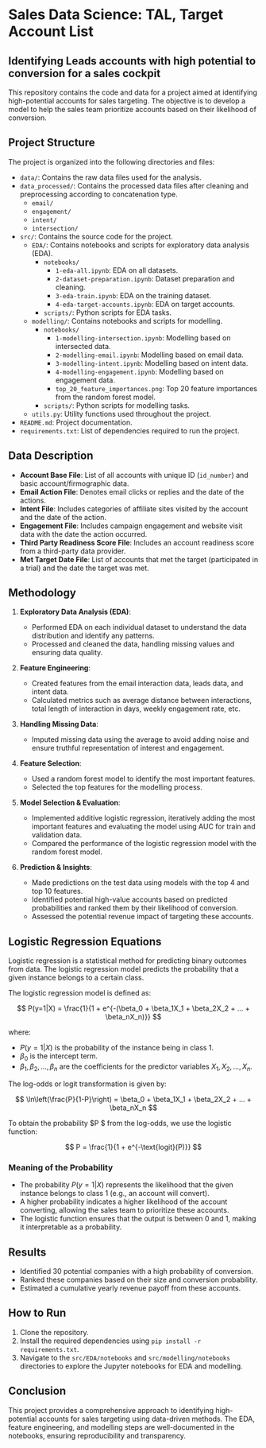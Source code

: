 # Sales Data Science: TAL, Target Account List
## Identifying Leads accounts with high potential to conversion for a sales cockpit

This repository contains the code and data for a project aimed at identifying high-potential accounts for sales targeting. The objective is to develop a model to help the sales team prioritize accounts based on their likelihood of conversion.

## Project Structure

The project is organized into the following directories and files:

- `data/`: Contains the raw data files used for the analysis.
- `data_processed/`: Contains the processed data files after cleaning and preprocessing according to concatenation type.
  - `email/`
  - `engagement/`
  - `intent/`
  - `intersection/`
- `src/`: Contains the source code for the project.
  - `EDA/`: Contains notebooks and scripts for exploratory data analysis (EDA).
    - `notebooks/`
      - `1-eda-all.ipynb`: EDA on all datasets.
      - `2-dataset-preparation.ipynb`: Dataset preparation and cleaning.
      - `3-eda-train.ipynb`: EDA on the training dataset.
      - `4-eda-target-accounts.ipynb`: EDA on target accounts.
    - `scripts/`: Python scripts for EDA tasks.
  - `modelling/`: Contains notebooks and scripts for modelling.
    - `notebooks/`
      - `1-modelling-intersection.ipynb`: Modelling based on intersected data.
      - `2-modelling-email.ipynb`: Modelling based on email data.
      - `3-modelling-intent.ipynb`: Modelling based on intent data.
      - `4-modelling-engagement.ipynb`: Modelling based on engagement data.
      - `top_20_feature_importances.png`: Top 20 feature importances from the random forest model.
    - `scripts/`: Python scripts for modelling tasks.
  - `utils.py`: Utility functions used throughout the project.
- `README.md`: Project documentation.
- `requirements.txt`: List of dependencies required to run the project.

## Data Description

- **Account Base File**: List of all accounts with unique ID (`id_number`) and basic account/firmographic data.
- **Email Action File**: Denotes email clicks or replies and the date of the actions.
- **Intent File**: Includes categories of affiliate sites visited by the account and the date of the action.
- **Engagement File**: Includes campaign engagement and website visit data with the date the action occurred.
- **Third Party Readiness Score File**: Includes an account readiness score from a third-party data provider.
- **Met Target Date File**: List of accounts that met the target (participated in a trial) and the date the target was met.

## Methodology

1. **Exploratory Data Analysis (EDA)**:
   - Performed EDA on each individual dataset to understand the data distribution and identify any patterns.
   - Processed and cleaned the data, handling missing values and ensuring data quality.

2. **Feature Engineering**:
   - Created features from the email interaction data, leads data, and intent data.
   - Calculated metrics such as average distance between interactions, total length of interaction in days, weekly engagement rate, etc.

3. **Handling Missing Data**:
   - Imputed missing data using the average to avoid adding noise and ensure truthful representation of interest and engagement.

4. **Feature Selection**:
   - Used a random forest model to identify the most important features.
   - Selected the top features for the modelling process.

5. **Model Selection & Evaluation**:
   - Implemented additive logistic regression, iteratively adding the most important features and evaluating the model using AUC for train and validation data.
   - Compared the performance of the logistic regression model with the random forest model.

6. **Prediction & Insights**:
   - Made predictions on the test data using models with the top 4 and top 10 features.
   - Identified potential high-value accounts based on predicted probabilities and ranked them by their likelihood of conversion.
   - Assessed the potential revenue impact of targeting these accounts.

## Logistic Regression Equations

Logistic regression is a statistical method for predicting binary outcomes from data. The logistic regression model predicts the probability that a given instance belongs to a certain class.

The logistic regression model is defined as:

$$
P(y=1|X) = \frac{1}{1 + e^{-(\beta_0 + \beta_1X_1 + \beta_2X_2 + ... + \beta_nX_n)}} 
$$

where:

- $P(y=1|X)$ is the probability of the instance being in class 1.
- $\beta_0$ is the intercept term.
- $\beta_1, \beta_2, ..., \beta_n$ are the coefficients for the predictor variables $X_1, X_2, ..., X_n$.

The log-odds or logit transformation is given by:

$$
 \ln\left(\frac{P}{1-P}\right) = \beta_0 + \beta_1X_1 + \beta_2X_2 + ... + \beta_nX_n 
 $$

To obtain the probability $P $ from the log-odds, we use the logistic function:

$$ P = \frac{1}{1 + e^{-\text{logit}(P)}} $$

### Meaning of the Probability

- The probability $P(y=1|X)$ represents the likelihood that the given instance belongs to class 1 (e.g., an account will convert).
- A higher probability indicates a higher likelihood of the account converting, allowing the sales team to prioritize these accounts.
- The logistic function ensures that the output is between 0 and 1, making it interpretable as a probability.

## Results

- Identified 30 potential companies with a high probability of conversion.
- Ranked these companies based on their size and conversion probability.
- Estimated a cumulative yearly revenue payoff from these accounts.

## How to Run

1. Clone the repository.
2. Install the required dependencies using `pip install -r requirements.txt`.
3. Navigate to the `src/EDA/notebooks` and `src/modelling/notebooks` directories to explore the Jupyter notebooks for EDA and modelling.

## Conclusion

This project provides a comprehensive approach to identifying high-potential accounts for sales targeting using data-driven methods. The EDA, feature engineering, and modelling steps are well-documented in the notebooks, ensuring reproducibility and transparency.
